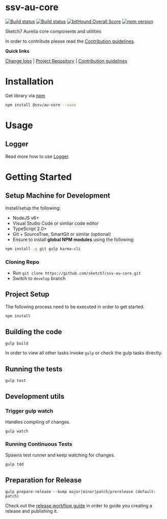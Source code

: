 [projectUri]: https://github.com/sketch7/ssv-au-core
[projectGit]: https://github.com/sketch7/ssv-au-core.git
[changeLog]: ./doc/CHANGELOG.md

[contribWiki]: ./doc/CONTRIBUTION.md
[releaseWorkflowWiki]: ./doc/RELEASE-WORKFLOW.md

[npm]: https://www.npmjs.com

# ssv-au-core
[![Build status](https://ci.appveyor.com/api/projects/status/2e0an5hvxtfs08mf?svg=true)](https://ci.appveyor.com/project/chiko/ssv-au-core)
[![Build status](https://ci.appveyor.com/api/projects/status/2e0an5hvxtfs08mf/branch/master?svg=true)](https://ci.appveyor.com/project/chiko/ssv-au-core/branch/master)
[![bitHound Overall Score](https://www.bithound.io/github/sketch7/ssv-au-core/badges/score.svg)](https://www.bithound.io/github/sketch7/ssv-au-core)
[![npm version](https://badge.fury.io/js/ssv-au-core.svg)](https://badge.fury.io/js/ssv-au-core)

Sketch7 Aurelia core components and utilities

In order to contribute please read the [Contribution guidelines][contribWiki].

**Quick links**

[Change logs][changeLog] | [Project Repository][projectUri] | [Contribution guidelines][contribWiki]

# Installation

Get library via [npm]
```bash
npm install @ssv/au-core --save
```

# Usage

## Logger
Read more how to use [Logger](./src/logging/README.md).


# Getting Started

## Setup Machine for Development
Install/setup the following:

- NodeJS v6+
- Visual Studio Code or similar code editor
- TypeScript 2.0+
- Git + SourceTree, SmartGit or similar (optional)
- Ensure to install **global NPM modules** using the following:


```bash
npm install -g git gulp karma-cli
```


### Cloning Repo

- Run `git clone https://github.com/sketch7/ssv-au-core.git`
- Switch to `develop` branch


## Project Setup
The following process need to be executed in order to get started.

```bash
npm install
```


## Building the code

```
gulp build
```
In order to view all other tasks invoke `gulp` or check the gulp tasks directly.

## Running the tests

```
gulp test
```


## Development utils

### Trigger gulp watch
Handles compiling of changes.
```
gulp watch
```


### Running Continuous Tests
Spawns test runner and keep watching for changes.
```
gulp tdd
```


## Preparation for Release

```
gulp prepare-release --bump major|minor|patch|prerelease (default: patch)
```
Check out the [release workflow guide][releaseWorkflowWiki] in order to guide you creating a release and publishing it.